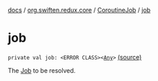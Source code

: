 [docs](../../index.md) / [org.swiften.redux.core](../index.md) / [CoroutineJob](index.md) / [job](./job.md)

# job

`private val job: <ERROR CLASS><`[`Any`](https://kotlinlang.org/api/latest/jvm/stdlib/kotlin/-any/index.html)`>` [(source)](https://github.com/protoman92/KotlinRedux/tree/master/common/common-core/src/main/kotlin/org/swiften/redux/core/AsyncJob.kt#L35)

The [Job](#) to be resolved.


